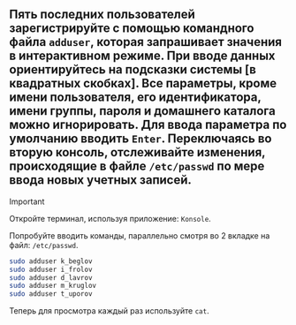 ## Пять последних пользователей зарегистрируйте с помощью командного файла `adduser`, которая запрашивает значения в интерактивном режиме. При вводе данных ориентируйтесь на подсказки системы [в квадратных скобках]. Все параметры, кроме имени пользователя, его идентификатора, имени группы, пароля и домашнего каталога можно игнорировать. Для ввода параметра по умолчанию вводить `Enter`. Переключаясь во вторую консоль, отслеживайте изменения, происходящие в файле `/etc/passwd` по мере ввода новых учетных записей.

> [!IMPORTANT]
> Откройте терминал, используя приложение: `Konsole`. 

Попробуйте вводить команды, параллельно смотря во 2 вкладке на файл: `/etc/passwd`. 

```bash
sudo adduser k_beglov
sudo adduser i_frolov
sudo adduser d_lavrov
sudo adduser m_kruglov
sudo adduser t_uporov
```

Теперь для просмотра каждый раз используйте `cat`. 
